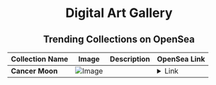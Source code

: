 <div align="center">

# Digital Art Gallery

## Trending Collections on OpenSea

| Collection Name                       | Image                                                                                     | Description                       | OpenSea Link                                                                                          |
|---------------------------------------|-------------------------------------------------------------------------------------------|-----------------------------------|--------------------------------------------------------------------------------------------------------|
| **Cancer Moon** | ![Image](https://i.seadn.io/s/raw/files/b835febfee41540a15f1bf0ac785c8fb.png?w=500&auto=format?w=200&auto=format) |  | <details><summary>Link</summary>[Cancer Moon](https://opensea.io/collection/cancer-moon)</details> |

</div>